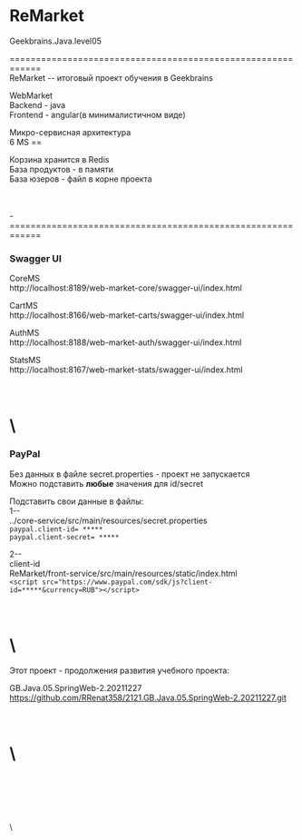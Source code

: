 # ReMarket  

Geekbrains.Java.level05  

============================================================   
ReMarket -- итоговый проект обучения в Geekbrains  

WebMarket  
Backend - java  
Frontend - angular(в минималистичном виде)  

Микро-сервисная архитектура  
6 MS == 

Корзина хранится в Redis  
База продуктов - в памяти  
База юзеров - файл в корне проекта  


\
\
-============================================================   
### Swagger UI  

CoreMS  
http://localhost:8189/web-market-core/swagger-ui/index.html  

CartMS  
http://localhost:8166/web-market-carts/swagger-ui/index.html  

AuthMS  
http://localhost:8188/web-market-auth/swagger-ui/index.html  

StatsMS  
http://localhost:8167/web-market-stats/swagger-ui/index.html  


\
\
============================================================   
### PayPal  
Без данных в файле secret.properties - проект не запускается  
Можно подставить **любые** значения для id/secret  

Подставить свои данные в файлы:  
1--  
../core-service/src/main/resources/secret.properties  
`paypal.client-id= ***** `  
`paypal.client-secret= ***** `  

2--  
client-id  
ReMarket/front-service/src/main/resources/static/index.html  
`<script src="https://www.paypal.com/sdk/js?client-id=*****&currency=RUB"></script>`  



\
\
============================================================   
Этот проект - продолжения развития учебного проекта:  

GB.Java.05.SpringWeb-2.20211227  
https://github.com/RRenat358/2121.GB.Java.05.SpringWeb-2.20211227.git  

\
\
============================================================  





















\
\
\
\
\
\


